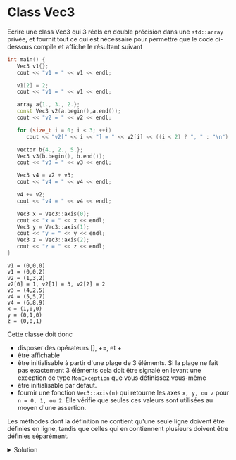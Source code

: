 # Class Vec3

Ecrire une class Vec3 qui 3 réels en double précision dans une `std::array` privée, et fournit 
tout ce qui est nécessaire pour permettre que le code ci-dessous compile et affiche le résultant suivant

~~~cpp
int main() {
   Vec3 v1{};
   cout << "v1 = " << v1 << endl;

   v1[2] = 2;
   cout << "v1 = " << v1 << endl;

   array a{1., 3., 2.};
   const Vec3 v2(a.begin(),a.end());
   cout << "v2 = " << v2 << endl;

   for (size_t i = 0; i < 3; ++i)
      cout << "v2[" << i << "] = " << v2[i] << ((i < 2) ? ", " : "\n");

   vector b{4., 2., 5.};
   Vec3 v3(b.begin(), b.end());
   cout << "v3 = " << v3 << endl;

   Vec3 v4 = v2 + v3;
   cout << "v4 = " << v4 << endl;

   v4 += v2;
   cout << "v4 = " << v4 << endl;

   Vec3 x = Vec3::axis(0);
   cout << "x = " << x << endl;
   Vec3 y = Vec3::axis(1);
   cout << "y = " << y << endl;
   Vec3 z = Vec3::axis(2);
   cout << "z = " << z << endl;
}
~~~

~~~text
v1 = (0,0,0)
v1 = (0,0,2)
v2 = (1,3,2)
v2[0] = 1, v2[1] = 3, v2[2] = 2
v3 = (4,2,5)
v4 = (5,5,7)
v4 = (6,8,9)
x = (1,0,0)
y = (0,1,0)
z = (0,0,1)
~~~

Cette classe doit donc 
- disposer des opérateurs [], +=, et +
- être affichable
- être initialisable à partir d'une plage de 3 éléments. Si la plage ne fait pas exactement 3 éléments cela doit être signalé en levant une exception de type `MonException` que vous définissez vous-même 
- être initialisable par défaut. 
- fournir une fonction `Vec3::axis(n)` qui retourne les axes `x, y, ou z` pour `n = 0, 1, ou 2`. Elle vérifie que seules ces valeurs sont utilisées au moyen d'une assertion. 

Les méthodes dont la définition ne contient qu'une seule ligne doivent 
être définies en ligne, tandis que celles qui en contiennent plusieurs 
doivent être définies séparément.

<details>
<summary>Solution</summary>

~~~cpp
#include <iostream>
#include <array>
#include <vector>

using namespace std;

class MonException { };

class Vec3 {
   array<double, 3> data;
public:
   Vec3() : data(0,0,0) {}
   template<typename Iterator> Vec3(Iterator first, Iterator last);
   double& operator[](size_t i) { return data[i]; }
   double operator[](size_t i) const { return data[i]; }
   Vec3& operator+=(Vec3 const& other);
   static Vec3 axis(size_t i);
};

template<typename Iterator>
Vec3::Vec3(Iterator first, Iterator last) {
   if (distance(first, last) != 3)
      throw MonException{};
   copy(first, last, data.begin());
}

Vec3 Vec3::axis(size_t i) {
   assert(i < 3);
   Vec3 v{};
   v[i] = 1.;
   return v;
}

Vec3& Vec3::operator+=(Vec3 const& other) {
   for (size_t i = 0; i < 3; ++i)
      data.at(i) += other.data.at(i);
   return *this;
}

Vec3 operator+(Vec3 lhs, Vec3 const& rhs) {
   return lhs += rhs;
}

ostream& operator<<(ostream& o, Vec3 const& v) {
   return o << '(' << v[0] << ',' << v[1] << ',' << v[2] << ')';
}

int main() {
   Vec3 v1{};
   cout << "v1 = " << v1 << endl;

   v1[2] = 2;
   cout << "v1 = " << v1 << endl;

   array a{1., 3., 2.};
   const Vec3 v2(a.begin(),a.end());
   cout << "v2 = " << v2 << endl;

   for (size_t i = 0; i < 3; ++i)
      cout << "v2[" << i << "] = " << v2[i] << ((i < 2) ? ", " : "\n");

   vector b{4., 2., 5.};
   Vec3 v3(b.begin(), b.end());
   cout << "v3 = " << v3 << endl;

   Vec3 v4 = v2 + v3;
   cout << "v4 = " << v4 << endl;

   v4 += v2;
   cout << "v4 = " << v4 << endl;

   Vec3 x = Vec3::axis(0);
   cout << "x = " << x << endl;
   Vec3 y = Vec3::axis(1);
   cout << "y = " << y << endl;
   Vec3 z = Vec3::axis(2);
   cout << "z = " << z << endl;
}
~~~
</details>

